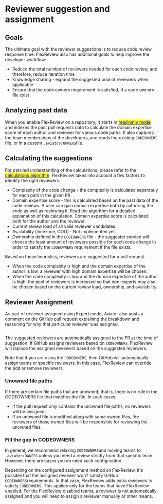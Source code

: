 # Reviewer suggestion and assignment

## Goals

The ultimate goal with the reviewer suggestions is to reduce code review response time. FlexReview also has additional goals to help improve the developer workflow:

* Reduce the total number of reviewers needed for each code review, and therefore, reduce iteration time
* Knowledge sharing - expand the suggested pool of reviewers when applicable
* Ensure that the code owners requirement is satisfied, if a code owners file exist

## Analyzing past data

When you enable FlexReview on a repository, it starts in [<mark style="color:blue;">read-only mode</mark>](read-only-mode.md) and indexes the past pull requests data to calculate the domain expertise score of each author and reviewer for various code paths. It also captures the team memberships of the developers, and reads the existing `CODEOWNERS` file, or in a custom `.aviator/OWNERS`file.

## Calculating the suggestions

For detailed understanding of the calculations, please refer to the [<mark style="color:blue;">calculations algorithm</mark>](../reference/expert-scoring-algorithms.md). FlexReview takes into account a few factors to identify the right reviewers:

* Complexity of the code change - the complexity is calculated separately for each path in the given PR.
* Domain expertise score - this is calculated based on the past data of the code reviews. A user can gain domain expertise both by authoring the code as well as reviewing it. Read the algorithm for a detailed explanation of this calculation. Domain expertise score is calculated both for the author and the reviewer.
* Current review load of all valid reviewer candidates.
* Availability (timezone, OOO) - Not implemented yet.
* Ownership defined in the `CODEOWNERS` file - the suggester service will choose the least amount of reviewers possible for each code change in order to satisfy the `CODEOWNERS` requirement if the file exists.

Based on these heuristics, reviewers are suggested for a pull request.

* When the code complexity is high and the domain expertise of the author is low, a reviewer with high domain expertise will be chosen.
* When the code complexity is low and the domain expertise of the author is high, the pool of reviewers is increased so that non-experts may also be chosen based on the current review load, ownership, and availability.

## Reviewer Assignment

As part of reviewer assigned using Expert mode, Aviator also posts a comment on the GitHub pull request explaining the breakdown and reasoning for why that particular reviewer was assigned.

<figure><img src="../../.gitbook/assets/Screenshot 2025-01-07 at 3.56.16 PM.png" alt=""><figcaption></figcaption></figure>

The suggested reviewers are automatically assigned to the PR at the time of suggestion. If GitHub assigns reviewers based on `CODEOWNERS`, FlexReview will replace the assigned reviewers based on the suggested reviewers.

Note that if you are using the `CODEOWNERS`, then GitHub will automatically assign teams or specific reviewers. In this case, FlexReview can override the add or remove reviewers.

### Unowned file paths

If there are certain file paths that are unowned, that is, there is no rule in the CODEOWNERS file that matches the file. In such cases:

* If the pull request only contains the unowned file paths, no reviewers will be assigned.
* If an unowned file is modified along with some owned files, the reviewers of those owned files will be responsible for reviewing the unowned files.

### Fill the gap in CODEOWNERS

In general, we recommend relaxing `CODEOWNERS`and moving teams to `.aviator/OWNERS` unless you need a review strictly from that specific team. However, there are cases you do need such configuration.

Depending on the configured assignment method on FlexReview, it's possible that the assigned reviewer won't satisfy GitHub `CODEOWNERS`requirements. In that case, FlexReview adds extra reviewers to satisfy `CODEOWNERS`. This applies only for the teams that have FlexReview enabled. For the FlexReview disabled teams, a reviewer is not automatically assigned and you will need to assign a reviewer manually or other means.
